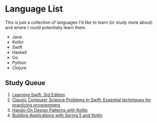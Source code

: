 # Language List

This is just a collection of languages I'd like to learn (or study more about) and where I could potentially learn them.

* Java
* Kotlin
* Swift
* Haskell
* Go
* Python
* Clojure

## Study Queue

1. [Learning Swift, 3rd Edition](https://www.safaribooksonline.com/library/view/learning-swift-3rd/9781491987568/)
2. [Classic Computer Science Problems in Swift: Essential techniques for practicing programmers](https://www.safaribooksonline.com/library/view/classic-computer-science/9781617294891/)
3. [Hands-On Design Patterns with Kotlin](https://www.safaribooksonline.com/library/view/hands-on-design-patterns/9781788998017/)
4. [Building Applications with Spring 5 and Kotlin](https://www.safaribooksonline.com/library/view/building-applications-with/9781788394802/)

